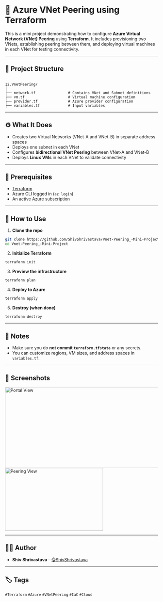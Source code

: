 # 🔗 Azure VNet Peering using Terraform

This is a mini project demonstrating how to configure **Azure Virtual Network (VNet) Peering** using **Terraform**. It includes provisioning two VNets, establishing peering between them, and deploying virtual machines in each VNet for testing connectivity.

---

## 📁 Project Structure

```

12.VnetPeering/
│
├── network.tf               # Contains VNet and Subnet definitions
├── vm.tf                    # Virtual machine configuration
├── provider.tf              # Azure provider configuration
├── variables.tf             # Input variables

````

---

## ⚙️ What It Does

- Creates two Virtual Networks (VNet-A and VNet-B) in separate address spaces  
- Deploys one subnet in each VNet  
- Configures **bidirectional VNet Peering** between VNet-A and VNet-B  
- Deploys **Linux VMs** in each VNet to validate connectivity  

---

## 🧱 Prerequisites

- [Terraform](https://developer.hashicorp.com/terraform/downloads)  
- Azure CLI logged in (`az login`)  
- An active Azure subscription  

---

## 🚀 How to Use

1. **Clone the repo**

```bash
git clone https://github.com/ShivShrivastava/Vnet-Peering_-Mini-Project
cd Vnet-Peering_-Mini-Project
````

2. **Initialize Terraform**

```bash
terraform init
```

3. **Preview the infrastructure**

```bash
terraform plan
```

4. **Deploy to Azure**

```bash
terraform apply
```

5. **Destroy (when done)**

```bash
terraform destroy
```

---

## 📝 Notes

* Make sure you do **not commit `terraform.tfstate`** or any secrets.
* You can customize regions, VM sizes, and address spaces in `variables.tf`.

---

## 📸 Screenshots

<img width="802" height="267" alt="Portal View" src="https://github.com/user-attachments/assets/9c98892b-00ff-4821-b95a-3c7b83bf9a4a" />

<br/>

<img width="323" height="207" alt="Peering View" src="https://github.com/user-attachments/assets/7716c9c5-5a0d-4726-a0c1-01d5e09c7fc4" />

---

## 👨‍💻 Author

* **Shiv Shrivastava** – [@ShivShrivastava](https://github.com/ShivShrivastava)

---

## 🏷️ Tags

`#Terraform` `#Azure` `#VNetPeering` `#IaC` `#Cloud`

